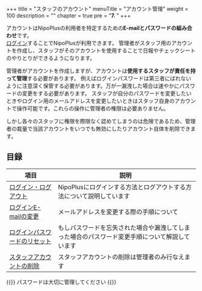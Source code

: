 +++
title = "スタッフのアカウント"
menuTitle = "アカウント管理"
weight = 100
description = ""
chapter = true
pre = "<b>7. </b>"
+++

アカウントはNipoPlusの利用者を特定するための**E-mailとパスワードの組み合わせ**です。  
[ログイン](/account/signin/)することでNipoPlusが利用できます。
管理者がスタッフ用のアカウントを作成し、スタッフがそのアカウントを使用することで日報やチェックシートのやりとりができるようになります。  

管理者がアカウントを作成しますが、アカウントは**使用するスタッフが責任を持って管理**する必要があります。
例えばログインパスワードは第三者にばれないように注意深く保管する必要があります。万が一漏洩した場合は速やかにパスワードの変更をする必要があります。
スタッフが自分のパスワードを変更したいときやログイン用のメールアドレスを変更したいときはスタッフ自身のアカウントで操作可能です。これらの操作に管理者の権限は必要ありません。  

しかし各々のスタッフに権限を際限なく認めてしまうのは危険であるため、管理者の裁量で当該アカウントをいつでも無効にしたりアカウント自体を削除できます。

## 目録

|項目|説明|
|---|---|
|[ログイン・ログアウト](/account/signin/)|NipoPlusにログインする方法とログアウトする方法について説明しています|
|[ログインE-mailの変更](/account/email/)|メールアドレスを変更する際の手順について|
|[ログインパスワードのリセット](/account/password/)|もしパスワードを忘失された場合や漏洩してしまった場合のパスワード変更手順について解説しています|
|[スタッフアカウントの削除](/remove/staff/)|スタッフアカウントの削除は管理者のみ行なえます|

{{<alice pos="right" icon="shield">}}
パスワードは大切に管理してください
{{</alice>}}
